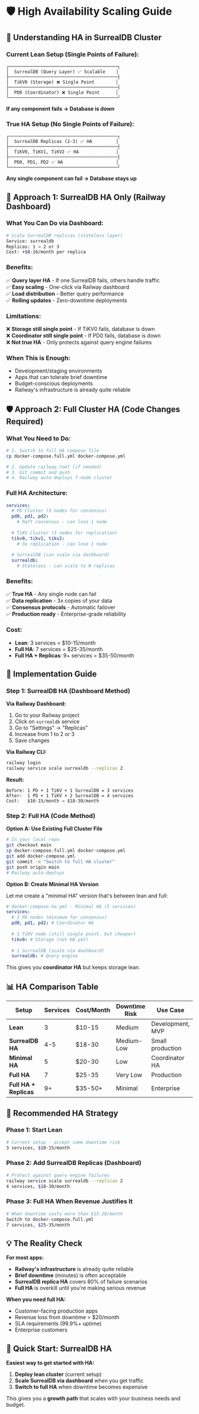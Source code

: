# 🛡️ High Availability Scaling Guide

## 🎯 Understanding HA in SurrealDB Cluster

### **Current Lean Setup (Single Points of Failure):**
```
┌─────────────────────────────────────────┐
│  SurrealDB (Query Layer) ✅ Scalable    │
├─────────────────────────────────────────┤
│  TiKV0 (Storage) ❌ Single Point        │
├─────────────────────────────────────────┤
│  PD0 (Coordinator) ❌ Single Point      │
└─────────────────────────────────────────┘
```

**If any component fails → Database is down**

### **True HA Setup (No Single Points of Failure):**
```
┌─────────────────────────────────────────┐
│  SurrealDB Replicas (2-3) ✅ HA         │
├─────────────────────────────────────────┤
│  TiKV0, TiKV1, TiKV2 ✅ HA              │
├─────────────────────────────────────────┤
│  PD0, PD1, PD2 ✅ HA                    │
└─────────────────────────────────────────┘
```

**Any single component can fail → Database stays up**

## 🚀 **Approach 1: SurrealDB HA Only (Railway Dashboard)**

### **What You Can Do via Dashboard:**
```bash
# Scale SurrealDB replicas (stateless layer)
Service: surrealdb
Replicas: 1 → 2 or 3
Cost: +$8-16/month per replica
```

### **Benefits:**
✅ **Query layer HA** - If one SurrealDB fails, others handle traffic  
✅ **Easy scaling** - One-click via Railway dashboard  
✅ **Load distribution** - Better query performance  
✅ **Rolling updates** - Zero-downtime deployments  

### **Limitations:**
❌ **Storage still single point** - If TiKV0 fails, database is down  
❌ **Coordinator still single point** - If PD0 fails, database is down  
❌ **Not true HA** - Only protects against query engine failures  

### **When This is Enough:**
- Development/staging environments
- Apps that can tolerate brief downtime
- Budget-conscious deployments
- Railway's infrastructure is already quite reliable

## 🛡️ **Approach 2: Full Cluster HA (Code Changes Required)**

### **What You Need to Do:**
```bash
# 1. Switch to full HA compose file
cp docker-compose.full.yml docker-compose.yml

# 2. Update railway.toml (if needed)
# 3. Git commit and push
# 4. Railway auto-deploys 7-node cluster
```

### **Full HA Architecture:**
```yaml
services:
  # PD Cluster (3 nodes for consensus)
  pd0, pd1, pd2:
    # Raft consensus - can lose 1 node
    
  # TiKV Cluster (3 nodes for replication)  
  tikv0, tikv1, tikv2:
    # 3x replication - can lose 1 node
    
  # SurrealDB (can scale via dashboard)
  surrealdb:
    # Stateless - can scale to N replicas
```

### **Benefits:**
✅ **True HA** - Any single node can fail  
✅ **Data replication** - 3x copies of your data  
✅ **Consensus protocols** - Automatic failover  
✅ **Production ready** - Enterprise-grade reliability  

### **Cost:**
- **Lean**: 3 services = $10-15/month
- **Full HA**: 7 services = $25-35/month
- **Full HA + Replicas**: 9+ services = $35-50/month

## 🔧 **Implementation Guide**

### **Step 1: SurrealDB HA (Dashboard Method)**

**Via Railway Dashboard:**
1. Go to your Railway project
2. Click on `surrealdb` service
3. Go to "Settings" → "Replicas"
4. Increase from 1 to 2 or 3
5. Save changes

**Via Railway CLI:**
```bash
railway login
railway service scale surrealdb --replicas 2
```

**Result:**
```
Before: 1 PD + 1 TiKV + 1 SurrealDB = 3 services
After:  1 PD + 1 TiKV + 2 SurrealDB = 4 services
Cost:   $10-15/month → $18-30/month
```

### **Step 2: Full HA (Code Method)**

**Option A: Use Existing Full Cluster File**
```bash
# In your local repo
git checkout main
cp docker-compose.full.yml docker-compose.yml
git add docker-compose.yml
git commit -m "Switch to full HA cluster"
git push origin main
# Railway auto-deploys
```

**Option B: Create Minimal HA Version**

Let me create a "minimal HA" version that's between lean and full:

```yaml
# docker-compose.ha.yml - Minimal HA (5 services)
services:
  # 3 PD nodes (minimum for consensus)
  pd0, pd1, pd2: # Coordinator HA
  
  # 1 TiKV node (still single point, but cheaper)
  tikv0: # Storage (not HA yet)
  
  # 1 SurrealDB (scale via dashboard)
  surrealdb: # Query engine
```

This gives you **coordinator HA** but keeps storage lean.

## 📊 **HA Comparison Table**

| Setup | Services | Cost/Month | Downtime Risk | Use Case |
|-------|----------|------------|---------------|----------|
| **Lean** | 3 | $10-15 | Medium | Development, MVP |
| **SurrealDB HA** | 4-5 | $18-30 | Medium-Low | Small production |
| **Minimal HA** | 5 | $20-30 | Low | Coordinator HA |
| **Full HA** | 7 | $25-35 | Very Low | Production |
| **Full HA + Replicas** | 9+ | $35-50+ | Minimal | Enterprise |

## 🎯 **Recommended HA Strategy**

### **Phase 1: Start Lean**
```bash
# Current setup - accept some downtime risk
3 services, $10-15/month
```

### **Phase 2: Add SurrealDB Replicas (Dashboard)**
```bash
# Protect against query engine failures
railway service scale surrealdb --replicas 2
4 services, $18-30/month
```

### **Phase 3: Full HA When Revenue Justifies It**
```bash
# When downtime costs more than $15-20/month
Switch to docker-compose.full.yml
7 services, $25-35/month
```

## 💡 **The Reality Check**

**For most apps:**
- **Railway's infrastructure** is already quite reliable
- **Brief downtime** (minutes) is often acceptable
- **SurrealDB replica HA** covers 80% of failure scenarios
- **Full HA** is overkill until you're making serious revenue

**When you need full HA:**
- Customer-facing production apps
- Revenue loss from downtime > $20/month
- SLA requirements (99.9%+ uptime)
- Enterprise customers

## 🚀 **Quick Start: SurrealDB HA**

**Easiest way to get started with HA:**

1. **Deploy lean cluster** (current setup)
2. **Scale SurrealDB via dashboard** when you get traffic
3. **Switch to full HA** when downtime becomes expensive

This gives you a **growth path** that scales with your business needs and budget.
